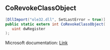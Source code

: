 ## CoRevokeClassObject

```csharp
[DllImport("ole32.dll", SetLastError = true)]
public static extern int CoRevokeClassObject(
   uint dwRegister
);
```

Microsoft documentation: [Link](https://docs.microsoft.com/en-us/windows/win32/api/combaseapi/nf-combaseapi-corevokeclassobject)
